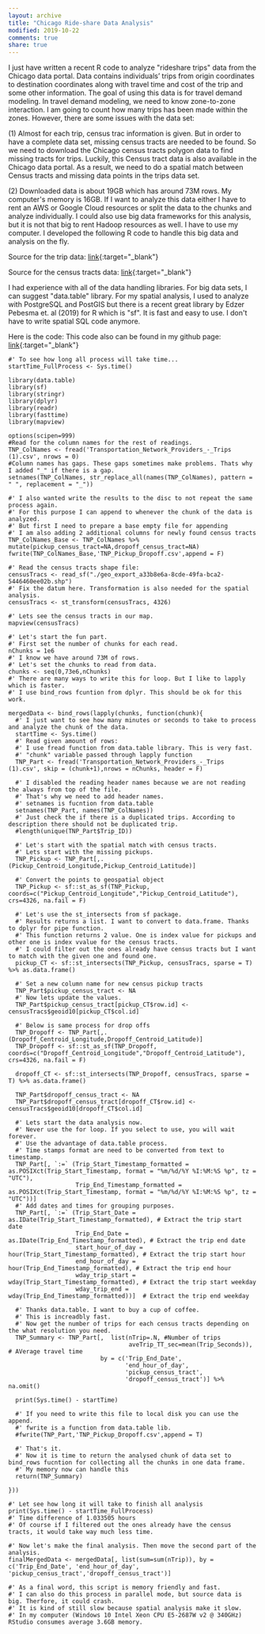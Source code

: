 ```yaml
---
layout: archive
title: "Chicago Ride-share Data Analysis"
modified: 2019-10-22
comments: true
share: true
---
```



I just have written a recent R code to analyze "rideshare trips" data from the Chicago data portal. Data contains individuals’ trips from origin coordinates to destination coordinates along with travel time and cost of the trip and some other information. The goal of using this data is for travel demand modeling. In travel demand modeling, we need to know zone-to-zone interaction. I am going to count how many trips has been made within the zones. However, there are some issues with the data set:

(1) Almost for each trip, census trac information is given. But in order to have a complete data set, missing census tracts are needed to be found. So we need to download the Chicago census tracts polygon data to find missing tracts for trips. Luckily, this Census tract data is also available in the Chicago data portal. As a result, we need to do a spatial match between Census tracts and missing data points in the trips data set.

(2) Downloaded data is about 19GB which has around 73M rows. My computer's memory is 16GB. If I want to analyze this data either I have to rent an AWS or Google Cloud resources or split the data to the chunks and analyze individually. I could also use big data frameworks for this analysis, but it is not that big to rent Hadoop resources as well. I have to use my computer. I developed the following R code to handle this big data and analysis on the fly.

Source for the trip data: [link](https://data.cityofchicago.org/Transportation/Transportation-Network-Providers-Trips/m6dm-c72p){:target="_blank"}

Source for the census tracts data: [link](https://data.cityofchicago.org/Facilities-Geographic-Boundaries/Boundaries-Census-Tracts-2010/5jrd-6zik){:target="_blank"}

I had experience with all of the data handling libraries. For big data sets, I can suggest "data.table" library. For my spatial analysis, I used to analyze with PostgreSQL and PostGIS but there is a recent great library by Edzer Pebesma et. al (2019) for R which is "sf". It is fast and easy to use. I don't have to write spatial SQL code anymore.

Here is the code:
This code also can be found in my github page: [link](https://github.com/olcaysah/Chicago-Ride-share-Trips-Analysis){:target="_blank"}

```
#' To see how long all process will take time...
startTime_FullProcess <- Sys.time()

library(data.table)
library(sf)
library(stringr)
library(dplyr)
library(readr)
library(fasttime)
library(mapview)

options(scipen=999)
#Read for the column names for the rest of readings.
TNP_ColNames <- fread('Transportation_Network_Providers_-_Trips (1).csv', nrows = 0)
#Column names has gaps. These gaps sometimes make problems. Thats why I added "_" if there is a gap.
setnames(TNP_ColNames, str_replace_all(names(TNP_ColNames), pattern = " ", replacement = "_"))

#' I also wanted write the results to the disc to not repeat the same process again.
#' For this purpose I can append to whenever the chunk of the data is analyzed.
#' But first I need to prepare a base empty file for appending
#' I am also adding 2 additional columns for newly found census tracts
TNP_ColNames_Base <- TNP_ColNames %>% mutate(pickup_census_tract=NA,dropoff_census_tract=NA)
fwrite(TNP_ColNames_Base,'TNP_Pickup_Dropoff.csv',append = F)

#' Read the census tracts shape file:
censusTracs <- read_sf("./geo_export_a33b8e6a-8cde-49fa-bca2-5446460ee02b.shp")
#' Fix the datum here. Transformation is also needed for the spatial analysis.
censusTracs <- st_transform(censusTracs, 4326)

#' Lets see the census tracts in our map.
mapview(censusTracs)

#' Let's start the fun part.
#' First set the number of chunks for each read.
nChunks = 1e6
#' I know we have around 73M of rows.
#' Let's set the chunks to read from data.
chunks <- seq(0,73e6,nChunks)
#' There are many ways to write this for loop. But I like to lapply which is faster.
#' I use bind_rows fcuntion from dplyr. This should be ok for this work.

mergedData <- bind_rows(lapply(chunks, function(chunk){
  #' I just want to see how many minutes or seconds to take to process and analyze the chunk of the data.
  startTime <- Sys.time()
  #' Read given amount of rows:
  #' I use fread function from data.table library. This is very fast.
  #' "chunk" variable passed through lapply function
  TNP_Part <- fread('Transportation_Network_Providers_-_Trips (1).csv', skip = (chunk+1),nrows = nChunks, header = F)

  #' I disabled the reading header names because we are not reading the always from top of the file.
  #' That's why we need to add header names.
  #' setnames is fucntion from data.table
  setnames(TNP_Part, names(TNP_ColNames))
  #' Just check the if there is a duplicated trips. According to description there should not be duplicated trip.
  #length(unique(TNP_Part$Trip_ID))

  #' Let's start with the spatial match with census tracts.
  #' Lets start with the missing pickups.
  TNP_Pickup <- TNP_Part[,.(Pickup_Centroid_Longitude,Pickup_Centroid_Latitude)]

  #' Convert the points to geospatial object
  TNP_Pickup <- sf::st_as_sf(TNP_Pickup, coords=c("Pickup_Centroid_Longitude","Pickup_Centroid_Latitude"), crs=4326, na.fail = F)

  #' Let's use the st_intersects from sf package.
  #' Results returns a list. I want to convert to data.frame. Thanks to dplyr for pipe function.
  #' This function returns 2 value. One is index value for pickups and other one is index vvalue for the census tracts.
  #' I could filter out the ones already have census tracts but I want to match with the given one and found one.
  pickup_CT <- sf::st_intersects(TNP_Pickup, censusTracs, sparse = T) %>% as.data.frame()

  #' Set a new column name for new census pickup tracts
  TNP_Part$pickup_census_tract <- NA
  #' Now lets update the values.
  TNP_Part$pickup_census_tract[pickup_CT$row.id] <- censusTracs$geoid10[pickup_CT$col.id]  

  #' Below is same process for drop offs
  TNP_Dropoff <- TNP_Part[,.(Dropoff_Centroid_Longitude,Dropoff_Centroid_Latitude)]
  TNP_Dropoff <- sf::st_as_sf(TNP_Dropoff, coords=c("Dropoff_Centroid_Longitude","Dropoff_Centroid_Latitude"), crs=4326, na.fail = F)

  dropoff_CT <- sf::st_intersects(TNP_Dropoff, censusTracs, sparse = T) %>% as.data.frame()

  TNP_Part$dropoff_census_tract <- NA
  TNP_Part$dropoff_census_tract[dropoff_CT$row.id] <- censusTracs$geoid10[dropoff_CT$col.id]  

  #' Lets start the data analysis now.
  #' Never use the for loop. If you select to use, you will wait forever.
  #' Use the advantage of data.table process.
  #' Time stamps format are need to be converted from text to timestamp.
  TNP_Part[, `:=` (Trip_Start_Timestamp_formatted = as.POSIXct(Trip_Start_Timestamp, format = "%m/%d/%Y %I:%M:%S %p", tz = "UTC"),
                   Trip_End_Timestamp_formatted = as.POSIXct(Trip_Start_Timestamp, format = "%m/%d/%Y %I:%M:%S %p", tz = "UTC"))]
  #' Add dates and times for grouping purposes.
  TNP_Part[, `:=` (Trip_Start_Date = as.IDate(Trip_Start_Timestamp_formatted), # Extract the trip start date
                   Trip_End_Date = as.IDate(Trip_End_Timestamp_formatted), # Extract the trip end date
                   start_hour_of_day = hour(Trip_Start_Timestamp_formatted), # Extract the trip start hour
                   end_hour_of_day = hour(Trip_End_Timestamp_formatted), # Extract the trip end hour
                   wday_trip_start = wday(Trip_Start_Timestamp_formatted), # Extract the trip start weekday
                   wday_trip_end = wday(Trip_End_Timestamp_formatted))]  # Extract the trip end weekday

  #' Thanks data.table. I want to buy a cup of coffee.
  #' This is increadbly fast.
  #' Now get the number of trips for each census tracts depending on the what resolution you need.
  TNP_Summary <- TNP_Part[,  list(nTrip=.N, #Number of trips
                                  aveTrip_TT_sec=mean(Trip_Seconds)), # AVerage travel time
                          by = c('Trip_End_Date',
                                 'end_hour_of_day',
                                 'pickup_census_tract',
                                 'dropoff_census_tract')] %>% na.omit()

  print(Sys.time() - startTime)

  #' If you need to write this file to local disk you can use the append.
  #' fwrite is a function from data.table lib.
  #fwrite(TNP_Part,'TNP_Pickup_Dropoff.csv',append = T)

  #' That's it.
  #' Now it is time to return the analysed chunk of data set to bind_rows fucntion for collecting all the chunks in one data frame.
  #' My memory now can handle this
  return(TNP_Summary)

}))

#' Let see how long it will take to finish all analysis
print(Sys.time() - startTime_FullProcess)
#' Time difference of 1.033505 hours
#' Of course if I filtered out the ones already have the census tracts, it would take way much less time.

#' Now let's make the final analysis. Then move the second part of the analysis.
finalMergedData <- mergedData[, list(sum=sum(nTrip)), by = c('Trip_End_Date', 'end_hour_of_day', 'pickup_census_tract','dropoff_census_tract')]

#' As a final word, this script is memory friendly and fast.
#' I can also do this process in parallel mode, but source data is big. Therfore, it could crash.
#' It is kind of still slow because spatial analysis make it slow.
#' In my computer (Windows 10 Intel Xeon CPU E5-2687W v2 @ 340GHz) RStudio consumes average 3.6GB memory.
```
